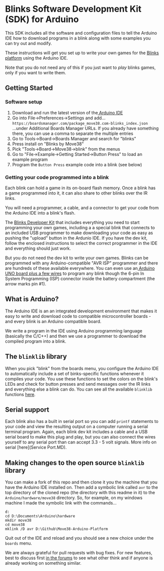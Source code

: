 # Blinks Software Development Kit (SDK) for Arduino

This SDK includes all the software and configuration files to tell the Arduino IDE how to download programs in a blink along with some examples you can try out and modify.

These instructions will get you set up to write your own games for the [Blinks platform](https://move38.com/pages/blinks-collection) using the Arduino IDE.

Note that you do not need any of this if you just want to *play* blinks games, only if you want to write them.


## Getting Started

### Software setup

1. Download and run the latest version of the[ Arduino IDE](https://www.arduino.cc/en/Main/Software#download)
2. Go into File->Preferences->Settings and add...
`https://boardsmanager.com/package_move38.com-blinks_index.json`
...under Additional Boards Manager URLs. If you already have something there, you can use a comma to separate the multiple entries
3. Go to Tools->Board->Boards Manager and search for "blinks"
4. Press install on "Blinks by Move38"
5. Pick "Tools->Board->Move38->blink" from the menus 
5. Go to "File->Example->Getting Started->Button Press" to load an example program
6. Program the `Button Press` example code into a blink (see below)


### Getting your code programmed into a blink

Each blink can hold a game in its on-board flash memory. Once a blink has a game programmed into it, it can also share to other blinks over the IR links.  

You will need a programmer, a cable, and a connector to get your code from the Arduino IDE into a blink's flash. 
 
The [Blinks Developer Kit](https://move38.com/products/bare-bones-dev-kit) that includes everything you need to start programming your own games, including a a special blink that connects to an included USB programmer to make downloading your code as easy as pushing the "upload" button in the Ardunio IDE. If you have the dev kit, follow the enclosed instructions to select the correct programmer in the IDE and everything should just work.    
 
But you do not need the dev kit to write your own games. Blinks can be programmed with any Arduino-compatible "AVR ISP" programmer and there are hundreds of these available everywhere. You can even use an[ Arduino UNO board plus a few wires](https://www.arduino.cc/en/Tutorial/ArduinoISP#toc2) to program any blink though the 6-pin In System Programming (ISP) connector inside the battery compartment (the arrow marks pin #1). 

## What is Arduino?

The Arduino IDE is an an integrated development environment that makes it easy to write and download code to compatible microcontroller boards - and every blink is an Arduino compatible board.

We write a program in the IDE using Arduino programming language (basically the C/C++) and then we use a programmer to download the compiled program into a blink. 

## The `blinklib` library

When you pick "blink" from the boards menu, you configure the Arduino IDE to automatically include a set of binks-specific functions whenever it compiles your code. You use these functions to set the colors on the blink's LEDs and check for button presses and send messages over the IR links and everything else a blink can do. You can see all the available `blinklib` functions [here](cores/blinklib/blinklib.h).     

## Serial support

Each blink also has a built in serial port so you can add `printf` statements to your code and view the resulting output on a computer running a serial terminal program. Again, each blink dev kit includes a cable and a USB serial board to make this plug and play, but you can also connect the wires yourself to any serial port than can accept 3.3 - 5 volt signals. More info on serial [here](Service Port.MD).       

## Making changes to the open source `blinklib` library

You can make a fork of this repo and then clone it you the machine that you have the Arduino IDE installed on. Then add a symbolic link called `avr` to the top directory of the cloned repo (the directory with this readme in it) to the `Arduino/hardware/move38` directory. So, for example, on my windows machine I made the symbolic link with the commands...

```
d:
cd D:\Documents\Arduino\hardware
mkdir move38
cd move38
mklink /D avr D:\Github\Move38-Arduino-Platform
```

Quit out of the IDE and reload and you should see a new choice under the `boards` menu.

We are always grateful for pull requests with bug fixes. For new features, best to discuss first [in the forums](https://forum.move38.com/c/softwareresources/9) to see what other think and if anyone is already working on something similar. 

###
